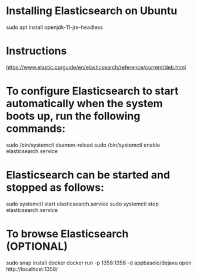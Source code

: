 # Installing Elasticsearch on Ubuntu
sudo apt install openjdk-11-jre-headless

# Instructions
https://www.elastic.co/guide/en/elasticsearch/reference/current/deb.html

# To configure Elasticsearch to start automatically when the system boots up, run the following commands:
sudo /bin/systemctl daemon-reload
sudo /bin/systemctl enable elasticsearch.service

# Elasticsearch can be started and stopped as follows:
sudo systemctl start elasticsearch.service
sudo systemctl stop elasticsearch.service

# To browse Elasticsearch (OPTIONAL)
sudo snap install docker
docker run -p 1358:1358 -d appbaseio/dejavu
open http://localhost:1358/